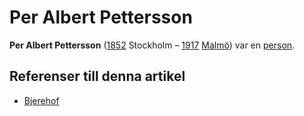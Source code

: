 # Per Albert Pettersson

**Per Albert Pettersson** ([1852](1852) Stockholm – [1917](1917) [Malmö](malmö)) var en [person](person).

## Referenser till denna artikel

* [Bjerehof](bjerehof)
